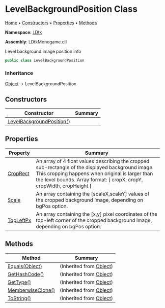 # LevelBackgroundPosition Class

[Home](../../README.md) &#x2022; [Constructors](#constructors) &#x2022; [Properties](#properties) &#x2022; [Methods](#methods)

**Namespace**: [LDtk](../README.md)

**Assembly**: LDtkMonogame\.dll

  
Level background image position info

```csharp
public class LevelBackgroundPosition
```

### Inheritance

[Object](https://docs.microsoft.com/en-us/dotnet/api/system.object) &#x2192; LevelBackgroundPosition

## Constructors

| Constructor | Summary |
| ----------- | ------- |
| [LevelBackgroundPosition()](-ctor/README.md) | |

## Properties

| Property | Summary |
| -------- | ------- |
| [CropRect](CropRect/README.md) | An array of 4 float values describing the cropped sub\-rectangle of the displayed background image\. This cropping happens when original is larger than the level bounds\. Array format: \[ cropX, cropY, cropWidth, cropHeight \] |
| [Scale](Scale/README.md) | An array containing the \[scaleX,scaleY\] values of the cropped background image, depending on bgPos option\. |
| [TopLeftPx](TopLeftPx/README.md) | An array containing the \[x,y\] pixel coordinates of the top\-left corner of the cropped background image, depending on bgPos option\. |

## Methods

| Method | Summary |
| ------ | ------- |
| [Equals(Object)](https://docs.microsoft.com/en-us/dotnet/api/system.object.equals) |  \(Inherited from [Object](https://docs.microsoft.com/en-us/dotnet/api/system.object)\) |
| [GetHashCode()](https://docs.microsoft.com/en-us/dotnet/api/system.object.gethashcode) |  \(Inherited from [Object](https://docs.microsoft.com/en-us/dotnet/api/system.object)\) |
| [GetType()](https://docs.microsoft.com/en-us/dotnet/api/system.object.gettype) |  \(Inherited from [Object](https://docs.microsoft.com/en-us/dotnet/api/system.object)\) |
| [MemberwiseClone()](https://docs.microsoft.com/en-us/dotnet/api/system.object.memberwiseclone) |  \(Inherited from [Object](https://docs.microsoft.com/en-us/dotnet/api/system.object)\) |
| [ToString()](https://docs.microsoft.com/en-us/dotnet/api/system.object.tostring) |  \(Inherited from [Object](https://docs.microsoft.com/en-us/dotnet/api/system.object)\) |


